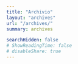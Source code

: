 ```yaml
---
title: "Archivio"
layout: "archives"
url: "/archives/"
summary: archives

searchHidden: false
# ShowReadingTime: false
# disableShare: true
---
```

